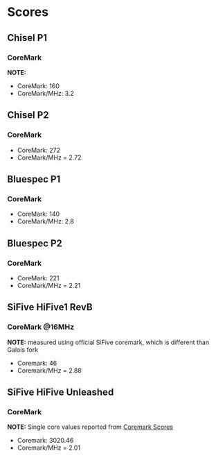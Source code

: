 # Scores

## Chisel P1

### CoreMark
**NOTE:** 
* CoreMark: 160
* CoreMark/MHz: 3.2

## Chisel P2

### CoreMark

* CoreMark: 272
* CoreMark/MHz = 2.72

## Bluespec P1

### CoreMark

* CoreMark: 140
* CoreMark/MHz: 2.8

## Bluespec P2

### CoreMark

* CoreMark: 221
* CoreMark/MHz = 2.21

## SiFive HiFive1 RevB

### CoreMark @16MHz
**NOTE:** measured using official SiFive coremark, which is different than Galois fork

* Coremark: 46
* Coremark/MHz = 2.88

## SiFive HiFive Unleashed

### CoreMark
**NOTE:** Single core values reported from [Coremark Scores](https://www.eembc.org/coremark/scores.php)

* Coremark: 3020.46
* Coremark/MHz = 2.01